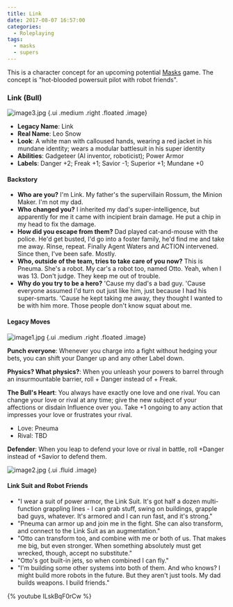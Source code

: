 ```yaml
---
title: Link
date: 2017-08-07 16:57:00
categories:
  - Roleplaying
tags:
  - masks
  - supers
---
```


This is a character concept for an upcoming potential [Masks](http://www.magpiegames.com/masks/) game.
The concept is "hot-blooded powersuit pilot with robot friends".

<!-- more -->

### Link (Bull)

![image3.jpg](/assets/rpg/link/image3.jpg) {.ui .medium .right .floated .image}

* **Legacy Name**: Link
* **Real Name**: Leo Snow
* **Look**: A white man with calloused hands, wearing a red jacket in his mundane identity; wears a modular battlesuit in his super identity
* **Abilities**: Gadgeteer (AI inventor, roboticist); Power Armor
* **Labels**: Danger +2; Freak +1; Savior -1; Superior +1; Mundane +0

#### Backstory

* **Who are you?** I'm Link. My father's the supervillain Rossum, the Minion Maker. I'm not my dad.
* **Who changed you?** I inherited my dad's super-intelligence, but apparently for me it came with incipient brain damage. He put a chip in my head to fix the damage.
* **How did you escape from them?** Dad played cat-and-mouse with the police. He'd get busted, I'd go into a foster family, he'd find me and take me away. Rinse, repeat. Finally Agent Waters and ACTION intervened. Since then, I've been safe. Mostly.
* **Who, outside of the team, tries to take care of you now?** This is Pneuma. She's a robot. My car's a robot too, named Otto. Yeah, when I was 13. Don't judge. They keep me out of trouble.
* **Why do you try to be a hero?** 'Cause my dad's a bad guy. 'Cause everyone assumed I'd turn out just like him, just because I had his super-smarts. 'Cause he kept taking me away, they thought I wanted to be with him more. Those people don't know squat about me.

#### Legacy Moves

![image1.jpg](/assets/rpg/link/image1.jpg) {.ui .medium .right .floated .image}

**Punch everyone**: Whenever you charge into a fight without hedging your bets, you can shift your Danger up and any other Label down.

**Physics? What physics?**: When you unleash your powers to barrel through an insurmountable barrier, roll + Danger instead of + Freak.

**The Bull's Heart**:
You always have exactly one love and one rival. You can change your love or rival at any time; give the new subject of your affections or disdain Influence over you. Take +1 ongoing to any action that impresses your love or frustrates your rival.

* Love: Pneuma
* Rival: TBD

**Defender**: When you leap to defend your love or rival in battle, roll +Danger instead of +Savior to defend them.

![image2.jpg](/assets/rpg/link/image2.jpg) {.ui .fluid .image}

#### Link Suit and Robot Friends

* "I wear a suit of power armor, the Link Suit. It's got half a dozen multi-function grappling lines - I can grab stuff, swing on buildings, grapple bad guys, whatever. It's armored and I can run fast, and it's strong."
* "Pneuma can armor up and join me in the fight. She can also transform, and connect to the Link Suit as an augmentation."
* "Otto can transform too, and combine with me or both of us. That makes me big, but even stronger. When something absolutely must get wrecked, though, accept no substitute."
* "Otto's got built-in jets, so when combined I can fly."
* "I'm building some other systems into both of them. And who knows? I might build more robots in the future. But they aren't just tools. My dad builds weapons. I build friends."

{% youtube ILskBqF0rCw %}